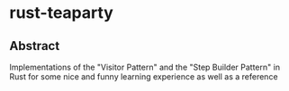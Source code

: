# rust-teaparty
## Abstract
Implementations of the "Visitor Pattern" and the "Step Builder Pattern" in Rust for some nice and funny learning experience as well as a reference

